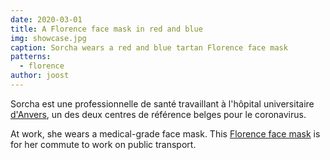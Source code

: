 ```yaml
---
date: 2020-03-01
title: A Florence face mask in red and blue
img: showcase.jpg
caption: Sorcha wears a red and blue tartan Florence face mask
patterns:
  - florence
author: joost
---
```


Sorcha est une professionnelle de santé travaillant à l'hôpital universitaire [d'Anvers](https://www.uza.be/), un des deux centres de référence belges pour le coronavirus.

At work, she wears a medical-grade face mask. This [Florence face mask](/designs/florence/) is for her commute to work on public transport.


